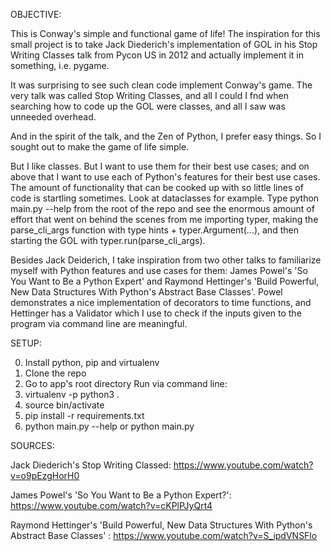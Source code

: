 OBJECTIVE: 

This is Conway's simple and functional game of life! The inspiration for this small project is to take Jack Diederich's implementation of GOL in his Stop Writing Classes talk from Pycon US in 2012 and actually implement it in something, i.e. pygame.

It was surprising to see such clean code implement Conway's game. The very talk was called Stop Writing Classes, and all I could I fnd when searching how to code up the GOL were classes,
and all I saw was unneeded overhead. 

And in the spirit of the talk, and the Zen of Python, I prefer easy things. So I sought out to make the game of life simple.

But I like classes. But I want to use them for their best use cases; and on above that I want to use each of Python's features for their best use cases. The amount of functionality that can be cooked up with so little lines of code is startling sometimes. Look at dataclasses for example. Type python main.py --help from the root of the repo and see the enormous amount of effort that went on behind the scenes from me importing typer, making the parse_cli_args function with type hints + typer.Argument(...), and then starting the GOL with typer.run(parse_cli_args).

Besides Jack Deiderich, I take inspiration from two other talks to familiarize myself with Python features and use cases for them: James Powel's 'So You Want to Be a Python Expert' and Raymond Hettinger's 'Build Powerful, New Data Structures With Python's Abstract Base Classes'. Powel demonstrates a nice implementation of decorators to time functions, and Hettinger has a Validator which I use to check if the inputs given to the program via command line are meaningful.  

SETUP:

0. Install python, pip and virtualenv
1. Clone the repo
2. Go to app's root directory 
Run via command line: 
3. virtualenv -p python3 .
4. source bin/activate
5. pip install -r requirements.txt
6. python main.py --help or python main.py

SOURCES:

Jack Diederich's Stop Writing Classed: https://www.youtube.com/watch?v=o9pEzgHorH0

James Powel's 'So You Want to Be a Python Expert?': https://www.youtube.com/watch?v=cKPlPJyQrt4

Raymond Hettinger's 'Build Powerful, New Data Structures With Python's Abstract Base Classes' : https://www.youtube.com/watch?v=S_ipdVNSFlo
